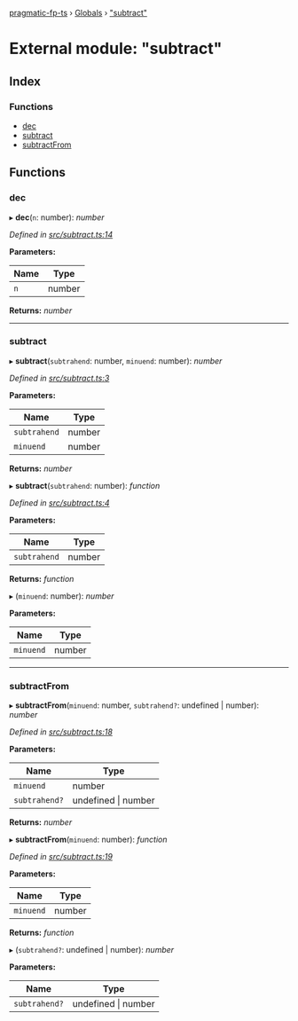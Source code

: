 [pragmatic-fp-ts](../README.md) › [Globals](../globals.md) › ["subtract"](_subtract_.md)

# External module: "subtract"

## Index

### Functions

* [dec](_subtract_.md#dec)
* [subtract](_subtract_.md#subtract)
* [subtractFrom](_subtract_.md#subtractfrom)

## Functions

###  dec

▸ **dec**(`n`: number): *number*

*Defined in [src/subtract.ts:14](https://github.com/hermann-p/pragmatic-fp-ts/blob/0abe0d4/src/subtract.ts#L14)*

**Parameters:**

Name | Type |
------ | ------ |
`n` | number |

**Returns:** *number*

___

###  subtract

▸ **subtract**(`subtrahend`: number, `minuend`: number): *number*

*Defined in [src/subtract.ts:3](https://github.com/hermann-p/pragmatic-fp-ts/blob/0abe0d4/src/subtract.ts#L3)*

**Parameters:**

Name | Type |
------ | ------ |
`subtrahend` | number |
`minuend` | number |

**Returns:** *number*

▸ **subtract**(`subtrahend`: number): *function*

*Defined in [src/subtract.ts:4](https://github.com/hermann-p/pragmatic-fp-ts/blob/0abe0d4/src/subtract.ts#L4)*

**Parameters:**

Name | Type |
------ | ------ |
`subtrahend` | number |

**Returns:** *function*

▸ (`minuend`: number): *number*

**Parameters:**

Name | Type |
------ | ------ |
`minuend` | number |

___

###  subtractFrom

▸ **subtractFrom**(`minuend`: number, `subtrahend?`: undefined | number): *number*

*Defined in [src/subtract.ts:18](https://github.com/hermann-p/pragmatic-fp-ts/blob/0abe0d4/src/subtract.ts#L18)*

**Parameters:**

Name | Type |
------ | ------ |
`minuend` | number |
`subtrahend?` | undefined &#124; number |

**Returns:** *number*

▸ **subtractFrom**(`minuend`: number): *function*

*Defined in [src/subtract.ts:19](https://github.com/hermann-p/pragmatic-fp-ts/blob/0abe0d4/src/subtract.ts#L19)*

**Parameters:**

Name | Type |
------ | ------ |
`minuend` | number |

**Returns:** *function*

▸ (`subtrahend?`: undefined | number): *number*

**Parameters:**

Name | Type |
------ | ------ |
`subtrahend?` | undefined &#124; number |
